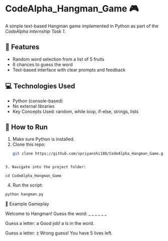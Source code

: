 # CodeAlpha_Hangman_Game 🎮

A simple text-based Hangman game implemented in Python as part of the *CodeAlpha Internship Task 1*.

## 📌 Features
- Random word selection from a list of 5 fruits
- 6 chances to guess the word
- Text-based interface with clear prompts and feedback

## 💻 Technologies Used
- Python (console-based)
- No external libraries
- Key Concepts Used: random, while loop, if-else, strings, lists
  
## 🚀 How to Run

1. Make sure Python is installed.
2. Clone this repo:
   ```bash
   git clone https://github.com/spriyanshi180/CodeAlpha_Hangman_Game.git
```

3. Navigate into the project folder:

cd CodeAlpha_Hangman_Game
```

4. Run the script:
```bash
python hangman.py
```
📌 Example Gameplay

Welcome to Hangman!
Guess the word: _ _ _ _ _ _

Guess a letter: a
Good job! a is in the word.

Guess a letter: z
Wrong guess! You have 5 lives left.
